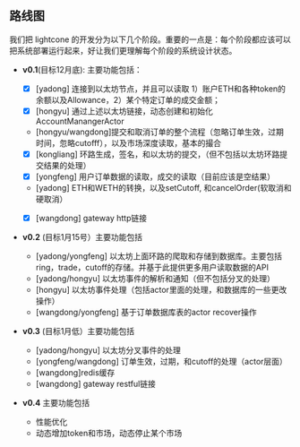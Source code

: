 ## 路线图

我们把 lightcone 的开发分为以下几个阶段。重要的一点是：每个阶段都应该可以把系统部署运行起来，好让我们更理解每个阶段的系统设计状态。


- **v0.1**(目标12月底): 主要功能包括：
  - [x] [yadong] 连接到以太坊节点，并且可以读取 1）账户ETH和各种token的余额以及Allowance，2）某个特定订单的成交金额；
  - [x] [hongyu] 通过上述以太坊链接，动态创建和初始化AccountManangerActor
  -  [hongyu/wangdong]提交和取消订单的整个流程（忽略订单生效，过期时间，忽略cutofff），以及市场深度读取，基本的撮合
  - [x] [kongliang] 环路生成，签名，和以太坊的提交，（但不包括以太坊环路提交结果的处理）
  - [x] [yongfeng] 用户订单数据的读取，成交的读取（目前应该是空结果）
  - [yadong] ETH和WETH的转换，以及setCutoff, 和cancelOrder(软取消和硬取消）
  - [x] [wangdong] gateway http链接



- **v0.2** (目标1月15号）主要功能包括
  - [yadong/yongfeng] 以太坊上面环路的爬取和存储到数据库。主要包括ring，trade，cutoff的存储。并基于此提供更多用户读取数据的API
  - [yadong/hongyu] 以太坊事件的解析和通知（但不包括分叉的处理）
  - [hongyu] 以太坊事件处理（包括actor里面的处理，和数据库的一些更改操作）
  - [wangdong/yongfeng] 基于订单数据库表的actor recover操作


- **v0.3** (目标1月低）主要功能包括
  - [yadong/hongyu] 以太坊分叉事件的处理
  - [yongfeng/wangdong] 订单生效，过期，和cutoff的处理（actor层面）
  - [wangdong]redis缓存
  - [wangdong] gateway restful链接


- **v0.4** 主要功能包括
  - 性能优化
  - 动态增加token和市场，动态停止某个市场

